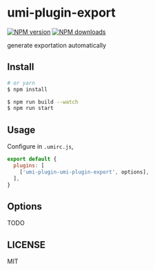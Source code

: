 # umi-plugin-export

[![NPM version](https://img.shields.io/npm/v/umi-plugin-export.svg?style=flat)](https://npmjs.org/package/umi-plugin-export)
[![NPM downloads](http://img.shields.io/npm/dm/umi-plugin-export.svg?style=flat)](https://npmjs.org/package/umi-plugin-export)

generate exportation automatically

## Install

```bash
# or yarn
$ npm install
```

```bash
$ npm run build --watch
$ npm run start
```

## Usage

Configure in `.umirc.js`,

```js
export default {
  plugins: [
    ['umi-plugin-umi-plugin-export', options],
  ],
}
```

## Options

TODO

## LICENSE

MIT
